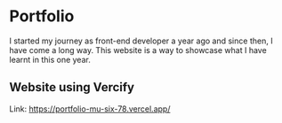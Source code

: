 # Portfolio

I started my journey as front-end developer a year ago and since then, I have come a long way. This website is a way to showcase what I have learnt in this one year.

## Website using Vercify
Link: https://portfolio-mu-six-78.vercel.app/
